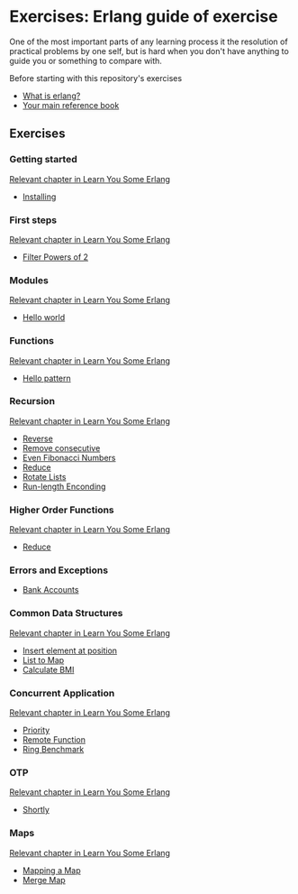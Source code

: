 # Exercises: Erlang guide of exercise
One of the most important parts of any learning process it the
resolution of practical problems by one self, but is hard when you
don't have anything to guide you or something to compare with.

Before starting with this repository's exercises

- [What is erlang?](https://www.erlang.org/)
- [Your main reference book](http://learnyousomeerlang.com/content)

## Exercises

### Getting started
[Relevant chapter in Learn You Some Erlang](http://learnyousomeerlang.com/introduction)
* [Installing](installing/)

### First steps
[Relevant chapter in Learn You Some Erlang](http://learnyousomeerlang.com/starting-out-for-real)
* [Filter Powers of 2](filter_powers_of_2/)

### Modules
[Relevant chapter in Learn You Some Erlang](http://learnyousomeerlang.com/modules)
* [Hello world](hello/)

### Functions
[Relevant chapter in Learn You Some Erlang](http://learnyousomeerlang.com/syntax-in-functions)
* [Hello pattern](hello_pattern/)

### Recursion
[Relevant chapter in Learn You Some Erlang](http://learnyousomeerlang.com/recursion)
* [Reverse](reverse/)
* [Remove consecutive](rmconsecutive/)
* [Even Fibonacci Numbers](even_fib_numbers/)
* [Reduce](reduce/)
* [Rotate Lists](rotatelist/)
* [Run-length Enconding](run_length_encoding/)

### Higher Order Functions
[Relevant chapter in Learn You Some Erlang](http://learnyousomeerlang.com/higher-order-functions)
* [Reduce](reduce/)

### Errors and Exceptions
* [Bank Accounts](bank_accounts/)

### Common Data Structures
[Relevant chapter in Learn You Some Erlang](http://learnyousomeerlang.com/a-short-visit-to-common-data-structures)
* [Insert element at position](insert_element_at/)
* [List to Map](list_to_map/)
* [Calculate BMI](calculate_bmi/)

### Concurrent Application
[Relevant chapter in Learn You Some Erlang](http://learnyousomeerlang.com/designing-a-concurrent-application)
* [Priority](priority/)
* [Remote Function](remote_fun/)
* [Ring Benchmark](ring_benchmark)

### OTP
[Relevant chapter in Learn You Some Erlang](http://learnyousomeerlang.com/what-is-otp)
* [Shortly](shortly/)

### Maps
[Relevant chapter in Learn You Some Erlang](http://learnyousomeerlang.com/maps)
* [Mapping a Map](mapping_a_map/)
* [Merge Map](merge_map/)
